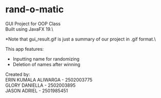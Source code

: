 # rand-o-matic
GUI Project for OOP Class\
Built using JavaFX 19.\

*Note that gui_result.gif is just a summary of our project in .gif format.\

This app features:
- Inputting name for randomizing
- Deletion of names after winning

Created by:\
ERIN KUMALA ALIWARGA - 2502003775\
GLORY DANIELLA       - 2502003895\
JASON ADRIEL         - 2501985451
